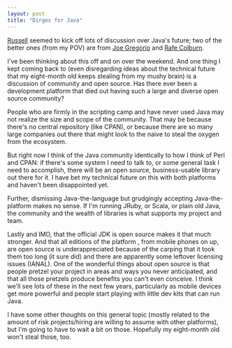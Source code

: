 ```yaml
---
layout: post
title: "Dirges for Java"
---
```




<p><a href="http://www.russellbeattie.com/blog/java-needs-an-overhaul">Russell</a>
seemed to kick off lots of discussion over Java's future; two of the
better ones (from my POV) are from 
<a href="http://bitworking.org/news/237/The-beginning-of-the-end">Joe Gregorio</a> 
and 
<a href="http://rc3.org/2007/08/java-is-what-it.php">Rafe Colburn</a>.</p>

<p>I've been thinking about this off and on over the weekend. And one
thing I kept coming back to (even disregarding ideas about the
technical future that my eight-month old keeps stealing from my mushy
brain) is a discussion of community and open source. Has there ever
been a development platform that died out having such a large and
diverse open source community?</p>

<p>People who are firmly in the scripting camp and have never used
Java may not realize the size and scope of the community. That may be
because there's no central repository (like CPAN), or because there
are so many large companies out there that might look to the naive to
steal the oxygen from the ecosystem.</p>

<p>But right now I think of the Java community identically to how I
think of Perl and CPAN: if there's some system I need to talk to, or
some general task I need to accomplish, there will be an open source,
business-usable library out there for it. I have bet my technical
future on this with both platforms and haven't been disappointed
yet.</p>

<p>Further, dismissing Java-the-language but grudgingly accepting
Java-the-platform makes no sense. If I'm running JRuby, or Scala, or
plain old Java, the community and the wealth of libraries is what
supports my project and team.</p>

<p>Lastly and IMO, that the official JDK is open source makes it that
much stronger. And that all editions of the platform , from mobile
phones on up, are open source is underappreciated because of the
carping that it took them too long (it sure did) and there are
apparently some leftover licensing issues (IANAL). One of the
wonderful things about open source is that people pretzel your project
in areas and ways you never anticipated, and that all those pretzels
produce benefits you can't even conceive. I think we'll see lots of
these in the next few years, particularly as mobile devices get more
powerful and people start playing with little dev kits that can run
Java.</p>

<p>I have some other thoughts on this general topic (mostly related to
the amount of risk projects/hiring are willing to assume with other
platforms), but I'm going to have to wait a bit on those. Hopefully my
eight-month old won't steal those, too.</p>




